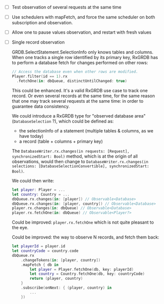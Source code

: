 - [ ] Test observation of several requests at the same time
- [ ] Use schedulers with mapFetch, and force the same scheduler on both subscription and observation.
- [ ] Allow one to pause values observation, and restart with fresh values
- [ ] Single record observation

    GRDB.SelectStatement.SelectionInfo only knows tables and columns. When one tracks a single row identified by its primary key, RxGRDB has to perform a database fetch for changes performed on other rows:
    
    ```swift
    // Access the database even when other rows are modified.
    Player.filter(id == 1).rx
      .fetchOne(in: dbQueue, distinctUntilChanged: true)
    ```
    
    This could be enhanced. It's a valid RxGRDB use case to track one record. Or even several records at the same time, for the same reason that one may track several requests at the same time: in order to guarantee data consistency.
    
    We could introduce a RxGRDB type for "observed database area" (`DatabaseSelection` ?), which could be defined as:
    - the selectionInfo of a statement (multiple tables & columns, as we have today)
    - a record (table + columns + primary key)
    
    The `DatabaseWriter.rx.changes(in requests: [Request], synchronizedStart: Bool)` method, which is at the origin of all observations, would then change to `DatabaseWriter.rx.changes(in selections: [DatabaseSelectionConvertible], synchronizedStart: Bool)`.
    
    We could then write:
    
    ```swift
    let player: Player = ...
    let country: Country = ...
    dbQueue.rx.changes(in: [player]) // Observable<Database>
    dbQueue.rx.changes(in: [player, country]) // Observable<Database>
    player.rx.changes(in: dbQueue) // Observable<Database>
    player.rx.fetchOne(in: dbQueue) // Observable<Player?>
    ```
    
    Could be improved: `player.rx.fetchOne` which is not quite pleasant to the eye.
    
    Could be improved: the way to observe N records, and fetch them back:
    
    ```swift
    let playerId = player.id
    let countryCode = country.code
    dbQueue.rx
        .changeTokens(in: [player, country])
        .mapFetch { db in
            let player = Player.fetchOne(db, key: playerId)
            let country = Country.fetchOne(db, key: countryCode)
            return (player, country)
        }
        .subscribe(onNext: { (player, country) in
            ...
        })
    ```
    
